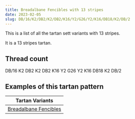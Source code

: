 ```yaml
---
title: Breadalbane Fencibles with 13 stripes
date: 2023-02-05
slug: DB/16/K2/DB2/K2/DB2/K16/Y2/G26/Y2/K16/DB18/K2/DB/2
---
```

This is a list of all the tartan sett variants with 13 stripes.

It is a 13 stripes tartan.


## Thread count
DB/16 K2 DB2 K2 DB2 K16 Y2 G26 Y2 K16 DB18 K2 DB/2

## Examples of this tartan pattern

| Tartan Variants |
|---------------|
| [Breadalbane Fencibles](/variants/db/16/k2/db2/k2/db2/k16/y2/g26/y2/k16/db18/k2/db/2-db00004c-g004c00-k000000-yffc800)||
